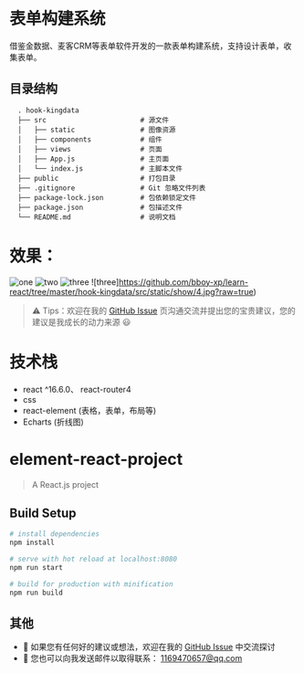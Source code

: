 # 表单构建系统
借鉴金数据、麦客CRM等表单软件开发的一款表单构建系统，支持设计表单，收集表单。
## 目录结构

```
  . hook-kingdata
  ├── src                       # 源文件
  │   ├── static                # 图像资源
  │   ├── components            # 组件
  │   ├── views                 # 页面
  │   ├── App.js                # 主页面
  │   └── index.js              # 主脚本文件
  ├── public                    # 打包目录
  ├── .gitignore                # Git 忽略文件列表
  ├── package-lock.json         # 包依赖锁定文件
  ├── package.json              # 包描述文件
  └── README.md                 # 说明文档

```
# 效果：
![one](https://github.com/bboy-xp/learn-react/tree/master/hook-kingdata/src/static/show/1.png?raw=true)
![two](https://github.com/bboy-xp/learn-react/tree/master/hook-kingdata/src/static/show/2.png?raw=true)
![three](https://github.com/bboy-xp/learn-react/tree/master/hook-kingdata/src/static/show/3.jpg?raw=true)
![three]https://github.com/bboy-xp/learn-react/tree/master/hook-kingdata/src/static/show/4.jpg?raw=true)

> &#x26A0; Tips：欢迎在我的 [GitHub Issue](https://github.com/bboy-xp/formx-backstage/issues) 页沟通交流并提出您的宝贵建议，您的建议是我成长的动力来源 &#x1F603;

# 技术栈
- react ^16.6.0、 react-router4
- css
- react-element (表格，表单，布局等)
- Echarts (折线图)



# element-react-project

> A React.js project

## Build Setup

``` bash
# install dependencies
npm install

# serve with hot reload at localhost:8080
npm run start

# build for production with minification
npm run build

```

## 其他

  + &#x1F4CD; 如果您有任何好的建议或想法，欢迎在我的 [GitHub Issue](https://github.com/bboy-xp/formx-backstage/issues) 中交流探讨
  + &#x1F4E7; 您也可以向我发送邮件以取得联系： 1169470657@qq.com